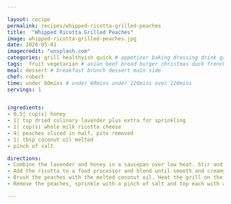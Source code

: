 ```yaml
---

layout: recipe
permalink: recipes/whipped-ricotta-grilled-peaches 
title:  "Whipped Ricotta Grilled Peaches"
image: whipped-ricotta-grilled-peaches.jpg 
date: 2020-05-01
imagecredit: "unsplash.com" 
categories: grill healthyish quick # appetizer baking dressing drink grill healthyish marinade oven pickling quick raw salad sandwich sauce snack soup
tags:  fruit vegetarian # asian beef bread burger christmas duck french fruit indian italian mexican nuts pasta pork poultry rice seafood thanksgiving vegetarian
meal: dessert # breakfast brunch dessert main side
chef: robert 
time: under 60mins # under 60mins under 120mins over 120mins
servings: 1 


ingredients:
- 0.5| cup(s) honey
- 1| tsp dried culinary lavender plus extra for sprinkling
- 1| cup(s) whole milk ricotta cheese
- 4| peaches sliced in half, pits removed
- 1| tbsp coconut oil melted
- pinch of salt

directions:
- Combine the lavender and honey in a saucepan over low heat. Stir and cook over low heat for 5 to 6 minutes, until the honey is thin and watery. Remove the honey from the heat and let it sit or 5 minutes. Use a slotted spoon or fine mesh sieve to remove the lavender pieces.
- Add the ricotta to a food processor and blend until smooth and creamy. Blend in 1 tablespoon of the honey.
- Brush the peaches with the melted coconut oil. Heat the grill on the highest setting and add the peaches, cut side down. Grill for 2 to 3 minutes, rotating the peaches once during cooking time. *you can also char them on the stovetop in a cast iron skillet*
- Remove the peaches, sprinkle with a pinch of salt and top each with a spoonful of the ricotta, then drizzle with the honey. Sprinkle on extra dried lavender if desired. Serve immediately!

--- 
```

